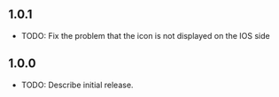 ## 1.0.1

* TODO: Fix the problem that the icon is not displayed on the IOS side

## 1.0.0

* TODO: Describe initial release.

